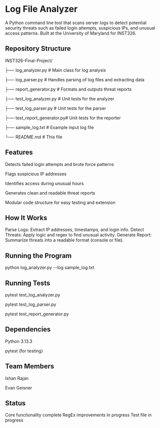# Log File Analyzer

A Python command line tool that scans server logs to detect potential security threats such as failed login attempts, suspicious IPs, and unusual access patterns. Built at the University of Maryland for INST326.

## Repository Structure

INST326-Final-Project/

├── log_analyzer.py         # Main class for log analysis

├── log_parser.py           # Handles parsing of log files and extracting data

├── report_generator.py     # Formats and outputs threat reports

├── test_log_analyzer.py    # Unit tests for the analyzer

├── test_log_parser.py      # Unit tests for the parser

├── test_report_generator.py# Unit tests for the reporter

├── sample_log.txt          # Example input log file

└── README.md               # This file

## Features

Detects failed login attempts and brute force patterns

Flags suspicious IP addresses

Identifies access during unusual hours

Generates clean and readable threat reports

Modular code structure for easy testing and extension

## How It Works
Parse Logs: Extract IP addresses, timestamps, and login info.
Detect Threats: Apply logic and regex to find unusual activity.
Generate Report: Summarize threats into a readable format (console or file).

## Running the Program
python log_analyzer.py --log sample_log.txt

## Running Tests

pytest test_log_analyzer.py

pytest test_log_parser.py

pytest test_report_generator.py

## Dependencies

Python 3.13.3

pytest (for testing)

## Team Members

Ishan Rajan

Evan Geisner

## Status
Core functionality complete
RegEx improvements in progress
Test file in progress
